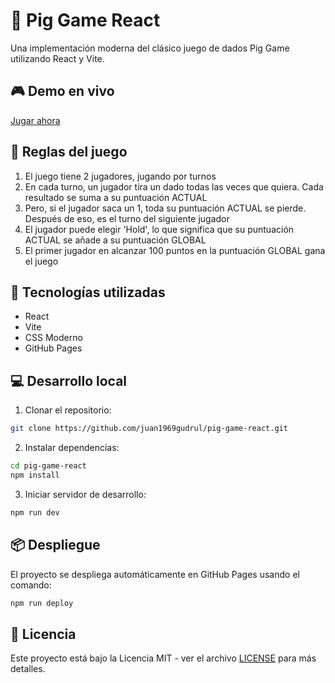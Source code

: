 # 🎲 Pig Game React

Una implementación moderna del clásico juego de dados Pig Game utilizando React y Vite.

## 🎮 Demo en vivo

[Jugar ahora](https://juan1969gudrul.github.io/pig-game-react)

## 📝 Reglas del juego

1. El juego tiene 2 jugadores, jugando por turnos
2. En cada turno, un jugador tira un dado todas las veces que quiera. Cada resultado se suma a su puntuación ACTUAL
3. Pero, si el jugador saca un 1, toda su puntuación ACTUAL se pierde. Después de eso, es el turno del siguiente jugador
4. El jugador puede elegir 'Hold', lo que significa que su puntuación ACTUAL se añade a su puntuación GLOBAL
5. El primer jugador en alcanzar 100 puntos en la puntuación GLOBAL gana el juego

## 🚀 Tecnologías utilizadas

- React
- Vite
- CSS Moderno
- GitHub Pages

## 💻 Desarrollo local

1. Clonar el repositorio:
```bash
git clone https://github.com/juan1969gudrul/pig-game-react.git
```

2. Instalar dependencias:
```bash
cd pig-game-react
npm install
```

3. Iniciar servidor de desarrollo:
```bash
npm run dev
```

## 📦 Despliegue

El proyecto se despliega automáticamente en GitHub Pages usando el comando:
```bash
npm run deploy
```

## 📄 Licencia

Este proyecto está bajo la Licencia MIT - ver el archivo [LICENSE](LICENSE) para más detalles.
